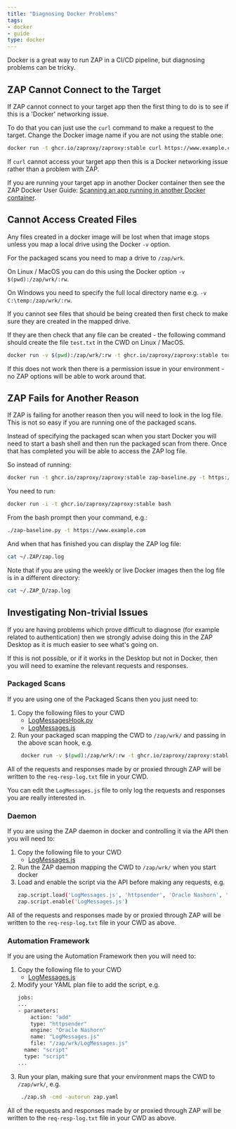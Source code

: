 ```yaml
---
title: "Diagnosing Docker Problems"
tags: 
- docker
- guide
type: docker
---
```


Docker is a great way to run ZAP in a CI/CD pipeline, but diagnosing problems can be tricky.

## ZAP Cannot Connect to the Target

If ZAP cannot connect to your target app then the first thing to do is to see if this is a 'Docker' networking issue.

To do that you can just use the `curl` command to make a request to the target. Change the Docker image name if you are not using the stable one:

```bash
docker run -t ghcr.io/zaproxy/zaproxy:stable curl https://www.example.com
```

If `curl` cannot access your target app then this is a Docker networking issue rather than a problem with ZAP.

If you are running your target app in another Docker container then see the ZAP Docker User Guide: 
[Scanning an app running in another Docker container](../about/#scanning-an-app-running-in-another-docker-container). 

## Cannot Access Created Files

Any files created in a docker image will be lost when that image stops unless you map a local drive using the Docker `-v` option.

For the packaged scans you need to map a drive to `/zap/wrk`.

On Linux / MacOS you can do this using the Docker option `-v $(pwd):/zap/wrk/:rw`.

On Windows you need to specify the full local directory name e.g. `-v C:\temp:/zap/wrk/:rw`.

If you cannot see files that should be being created then first check to make sure they are created in the mapped drive.

If they are then check that any file can be created - the following command should create the file `test.txt` in the CWD on Linux / MacOS.

```bash
docker run -v $(pwd):/zap/wrk/:rw -t ghcr.io/zaproxy/zaproxy:stable touch /zap/wrk/test.txt
```

If this does not work then there is a permission issue in your environment - no ZAP options will be able to work around that.


## ZAP Fails for Another Reason

If ZAP is failing for another reason then you will need to look in the log file.
This is not so easy if you are running one of the packaged scans.

Instead of specifying the packaged scan when you start Docker you will need to start a bash shell and then run the packaged scan from there.
Once that has completed you will be able to access the ZAP log file.

So instead of running:

```bash
docker run -t ghcr.io/zaproxy/zaproxy:stable zap-baseline.py -t https://www.example.com
```

You need to run:

```bash
docker run -i -t ghcr.io/zaproxy/zaproxy:stable bash 
```

From the bash prompt then your command, e.g.:

```bash
./zap-baseline.py -t https://www.example.com
```

And when that has finished you can display the ZAP log file:

```bash
cat ~/.ZAP/zap.log
```

Note that if you are using the weekly or live Docker images then the log file is in a different directory:

```bash
cat ~/.ZAP_D/zap.log
```

## Investigating Non-trivial Issues

If you are having problems which prove difficult to diagnose (for example related to authentication) then we strongly advise doing this in the ZAP Desktop as it is much easier to see what's going on.

If this is not possible, or if it works in the Desktop but not in Docker, then you will need to examine the relevant requests and responses.

### Packaged Scans

If you are using one of the Packaged Scans then you just need to:

1. Copy the following files to your CWD
    * [LogMessagesHook.py](https://github.com/zaproxy/community-scripts/blob/main/other/scan-hooks/LogMessagesHook.py)
    * [LogMessages.js](https://github.com/zaproxy/community-scripts/blob/main/httpsender/LogMessages.js)
2. Run your packaged scan mapping the CWD to `/zap/wrk/` and passing in the above scan hook, e.g.
   ```bash
    docker run -v $(pwd):/zap/wrk/:rw -t ghcr.io/zaproxy/zaproxy:stable zap-baseline.py -t https://www.example.com --hook=LogMessagesHook.py
    ```
    
All of the requests and responses made by or proxied through ZAP will be written to the `req-resp-log.txt` file in your CWD.

You can edit the `LogMessages.js` file to only log the requests and responses you are really interested in.

### Daemon

If you are using the ZAP daemon in docker and controlling it via the API then you will need to:

1. Copy the following file to your CWD
   * [LogMessages.js](https://github.com/zaproxy/community-scripts/blob/main/httpsender/LogMessages.js)
2. Run the ZAP daemon mapping the CWD to `/zap/wrk/` when you start docker
3. Load and enable the script via the API before making any requests, e.g.
   ```bash
   zap.script.load('LogMessages.js', 'httpsender', 'Oracle Nashorn', '/zap/wrk/LogMessages.js')
   zap.script.enable('LogMessages.js')
   ```

All of the requests and responses made by or proxied through ZAP will be written to the `req-resp-log.txt` file in your CWD as above.

### Automation Framework

If you are using the Automation Framework then you will need to:

1. Copy the following file to your CWD
   * [LogMessages.js](https://github.com/zaproxy/community-scripts/blob/main/httpsender/LogMessages.js)
2. Modify your YAML plan file to add the script, e.g.
   ```bash
   jobs:
   ...
   - parameters:
       action: "add"
       type: "httpsender"
       engine: "Oracle Nashorn"
       name: "LogMessages.js"
       file: "/zap/wrk/LogMessages.js"
     name: "script"
     type: "script"
   ...
   ```
3. Run your plan, making sure that your environment maps the CWD to `/zap/wrk/`, e.g.
   ```bash
    ./zap.sh -cmd -autorun zap.yaml
    ```
    
All of the requests and responses made by or proxied through ZAP will be written to the `req-resp-log.txt` file in your CWD as above.
